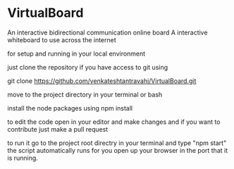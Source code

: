 # VirtualBoard
An interactive bidirectional communication online board
A interactive whiteboard to use across the internet

for setup and running in your local environment

just clone the repository if you have access to git using 

git clone https://github.com/venkateshtantravahi/VirtualBoard.git

move to the project directory in your terminal or bash

install the node packages using npm install

to edit the code open in your editor and make changes and if you want to contribute just make a pull request 

to run it go to the project root directry in your terminal and type "npm start" the script automatically runs for you 
open up your browser in the port that it is running.

